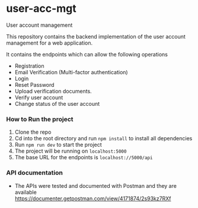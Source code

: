 # user-acc-mgt
User account management

This repository contains the backend implementation of the user account management for a web application.

It contains the endpoints which can allow the following operations

- Registration
- Email Verification (Multi-factor authentication)
- Login
- Reset Password
- Upload verification documents.
- Verify user account
- Change status of the user account


### How to Run the project
1. Clone the repo
2. Cd into the root directory and run `npm install` to install all dependencies
3. Run `npm run dev` to start the project
4. The project will be running on `localhost:5000`
5. The base URL for the endpoints is `localhost://5000/api`

### API documentation 
- The APIs were tested and documented with Postman and they are available https://documenter.getpostman.com/view/4171874/2s93kz7RXf